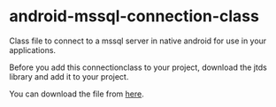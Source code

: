 # android-mssql-connection-class
Class file to connect to a mssql server in native android for use in your applications.


Before you add this connectionclass to your project, download the jtds library and add it to your project.

You can download the file from [here](http://www.java2s.com/Code/JarDownload/jtds/jtds-1.2.7.jar.zip).
